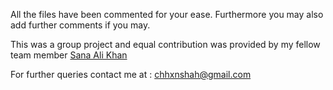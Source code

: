 
All the files have been commented for your ease. Furthermore you may also add further comments if you may.

This was a group project and equal contribution was provided by my fellow team member [Sana Ali Khan](https://github.com/sanaa-khan)

For further queries contact me at : chhxnshah@gmail.com
